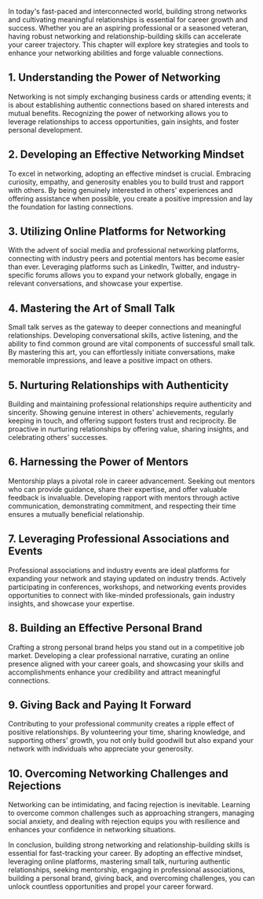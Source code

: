 
In today's fast-paced and interconnected world, building strong networks and cultivating meaningful relationships is essential for career growth and success. Whether you are an aspiring professional or a seasoned veteran, having robust networking and relationship-building skills can accelerate your career trajectory. This chapter will explore key strategies and tools to enhance your networking abilities and forge valuable connections.

**1. Understanding the Power of Networking**
--------------------------------------------

Networking is not simply exchanging business cards or attending events; it is about establishing authentic connections based on shared interests and mutual benefits. Recognizing the power of networking allows you to leverage relationships to access opportunities, gain insights, and foster personal development.

**2. Developing an Effective Networking Mindset**
-------------------------------------------------

To excel in networking, adopting an effective mindset is crucial. Embracing curiosity, empathy, and generosity enables you to build trust and rapport with others. By being genuinely interested in others' experiences and offering assistance when possible, you create a positive impression and lay the foundation for lasting connections.

**3. Utilizing Online Platforms for Networking**
------------------------------------------------

With the advent of social media and professional networking platforms, connecting with industry peers and potential mentors has become easier than ever. Leveraging platforms such as LinkedIn, Twitter, and industry-specific forums allows you to expand your network globally, engage in relevant conversations, and showcase your expertise.

**4. Mastering the Art of Small Talk**
--------------------------------------

Small talk serves as the gateway to deeper connections and meaningful relationships. Developing conversational skills, active listening, and the ability to find common ground are vital components of successful small talk. By mastering this art, you can effortlessly initiate conversations, make memorable impressions, and leave a positive impact on others.

**5. Nurturing Relationships with Authenticity**
------------------------------------------------

Building and maintaining professional relationships require authenticity and sincerity. Showing genuine interest in others' achievements, regularly keeping in touch, and offering support fosters trust and reciprocity. Be proactive in nurturing relationships by offering value, sharing insights, and celebrating others' successes.

**6. Harnessing the Power of Mentors**
--------------------------------------

Mentorship plays a pivotal role in career advancement. Seeking out mentors who can provide guidance, share their expertise, and offer valuable feedback is invaluable. Developing rapport with mentors through active communication, demonstrating commitment, and respecting their time ensures a mutually beneficial relationship.

**7. Leveraging Professional Associations and Events**
------------------------------------------------------

Professional associations and industry events are ideal platforms for expanding your network and staying updated on industry trends. Actively participating in conferences, workshops, and networking events provides opportunities to connect with like-minded professionals, gain industry insights, and showcase your expertise.

**8. Building an Effective Personal Brand**
-------------------------------------------

Crafting a strong personal brand helps you stand out in a competitive job market. Developing a clear professional narrative, curating an online presence aligned with your career goals, and showcasing your skills and accomplishments enhance your credibility and attract meaningful connections.

**9. Giving Back and Paying It Forward**
----------------------------------------

Contributing to your professional community creates a ripple effect of positive relationships. By volunteering your time, sharing knowledge, and supporting others' growth, you not only build goodwill but also expand your network with individuals who appreciate your generosity.

**10. Overcoming Networking Challenges and Rejections**
-------------------------------------------------------

Networking can be intimidating, and facing rejection is inevitable. Learning to overcome common challenges such as approaching strangers, managing social anxiety, and dealing with rejection equips you with resilience and enhances your confidence in networking situations.

In conclusion, building strong networking and relationship-building skills is essential for fast-tracking your career. By adopting an effective mindset, leveraging online platforms, mastering small talk, nurturing authentic relationships, seeking mentorship, engaging in professional associations, building a personal brand, giving back, and overcoming challenges, you can unlock countless opportunities and propel your career forward.
